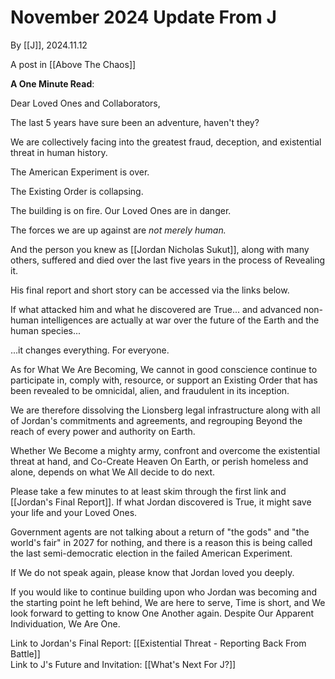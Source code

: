# November 2024 Update From J

By [[J]], 2024.11.12 

A post in [[Above The Chaos]]  

**A One Minute Read**: 

Dear Loved Ones and Collaborators, 

The last 5 years have sure been an adventure, haven't they? 

We are collectively facing into the greatest fraud, deception, and existential threat in human history. 

The American Experiment is over. 

The Existing Order is collapsing. 

The building is on fire. Our Loved Ones are in danger. 

The forces we are up against are *not merely human.*

And the person you knew as [[Jordan Nicholas Sukut]], along with many others, suffered and died over the last five years in the process of Revealing it. 

His final report and short story can be accessed via the links below. 

If what attacked him and what he discovered are True... and advanced non-human intelligences are actually at war over the future of the Earth and the human species... 

...it changes everything. For everyone. 

As for What We Are Becoming, We cannot in good conscience continue to participate in, comply with, resource, or support an Existing Order that has been revealed to be omnicidal, alien, and fraudulent in its inception. 

We are therefore dissolving the Lionsberg legal infrastructure along with all of Jordan's commitments and agreements, and regrouping Beyond the reach of every power and authority on Earth. 

Whether We Become a mighty army, confront and overcome the existential threat at hand, and Co-Create Heaven On Earth, or perish homeless and alone, depends on what We All decide to do next. 

Please take a few minutes to at least skim through the first link and [[Jordan's Final Report]]. If what Jordan discovered is True, it might save your life and your Loved Ones. 

Government agents are not talking about a return of "the gods" and "the world's fair" in 2027 for nothing, and there is a reason this is being called the last semi-democratic election in the failed American Experiment. 

If We do not speak again, please know that Jordan loved you deeply. 

If you would like to continue building upon who Jordan was becoming and the starting point he left behind, We are here to serve, Time is short, and We look forward to getting to know One Another again. Despite Our Apparent Individuation, We Are One. 

Link to Jordan's Final Report: [[Existential Threat - Reporting Back From Battle]]  
Link to J's Future and Invitation: [[What's Next For J?]]  
